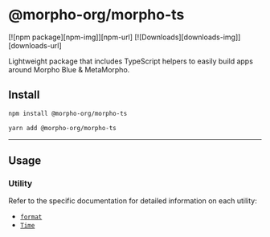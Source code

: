 # @morpho-org/morpho-ts

[![npm package][npm-img]][npm-url]
[![Downloads][downloads-img]][downloads-url]

Lightweight package that includes TypeScript helpers to easily build apps around Morpho Blue & MetaMorpho.

## Install

```bash
npm install @morpho-org/morpho-ts
```

```bash
yarn add @morpho-org/morpho-ts
```

---

## Usage

### Utility

Refer to the specific documentation for detailed information on each utility:

- [`format`](./src/format/format/README.md)
- [`Time`](./src/time/README.md)
